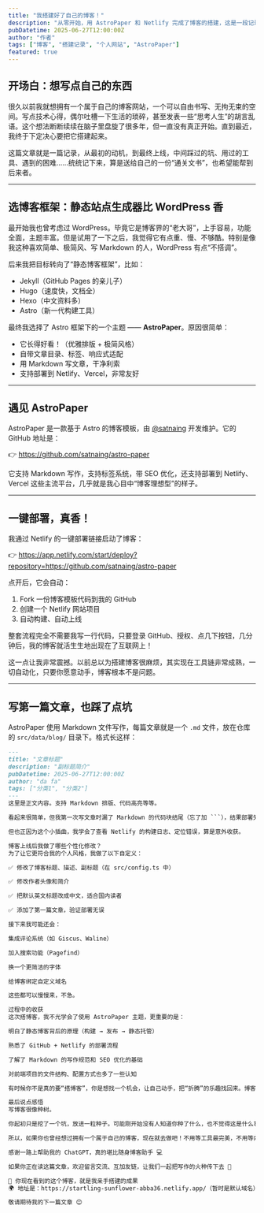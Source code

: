 ```yaml
---
title: "我搭建好了自己的博客！"
description: "从零开始，用 AstroPaper 和 Netlify 完成了博客的搭建，这是一段记录，也是一种仪式感。"
pubDatetime: 2025-06-27T12:00:00Z
author: "作者"
tags: ["博客", "搭建记录", "个人网站", "AstroPaper"]
featured: true
---
```


## 开场白：想写点自己的东西

很久以前我就想拥有一个属于自己的博客网站，一个可以自由书写、无拘无束的空间。写点技术心得，偶尔吐槽一下生活的琐碎，甚至发表一些“思考人生”的胡言乱语。这个想法断断续续在脑子里盘旋了很多年，但一直没有真正开始。直到最近，我终于下定决心要把它搭建起来。

这篇文章就是一篇记录，从最初的动机，到最终上线，中间踩过的坑、用过的工具、遇到的困难……统统记下来，算是送给自己的一份“通关文书”，也希望能帮到后来者。

---

## 选博客框架：静态站点生成器比 WordPress 香

最开始我也曾考虑过 WordPress。毕竟它是博客界的“老大哥”，上手容易，功能全面，主题丰富。但是试用了一下之后，我觉得它有点重、慢、不够酷。特别是像我这种喜欢简单、极简风、写 Markdown 的人，WordPress 有点“不搭调”。

后来我把目标转向了“静态博客框架”，比如：

- Jekyll（GitHub Pages 的亲儿子）
- Hugo（速度快，文档全）
- Hexo（中文资料多）
- Astro（新一代构建工具）

最终我选择了 Astro 框架下的一个主题 —— **AstroPaper**。原因很简单：

- 它长得好看！（优雅排版 + 极简风格）
- 自带文章目录、标签、响应式适配
- 用 Markdown 写文章，干净利索
- 支持部署到 Netlify、Vercel，非常友好

---

## 遇见 AstroPaper

AstroPaper 是一款基于 Astro 的博客模板，由 [@satnaing](https://github.com/satnaing) 开发维护。它的 GitHub 地址是：

👉 https://github.com/satnaing/astro-paper

它支持 Markdown 写作，支持标签系统，带 SEO 优化，还支持部署到 Netlify、Vercel 这些主流平台，几乎就是我心目中“博客理想型”的样子。

---

## 一键部署，真香！

我通过 Netlify 的一键部署链接启动了博客：

👉 https://app.netlify.com/start/deploy?repository=https://github.com/satnaing/astro-paper

点开后，它会自动：

1. Fork 一份博客模板代码到我的 GitHub
2. 创建一个 Netlify 网站项目
3. 自动构建、自动上线

整套流程完全不需要我写一行代码，只要登录 GitHub、授权、点几下按钮，几分钟后，我的博客就活生生地出现在了互联网上！

这一点让我非常震撼。以前总以为搭建博客很麻烦，其实现在工具链非常成熟，一切自动化，只要你愿意动手，博客根本不是问题。

---

## 写第一篇文章，也踩了点坑

AstroPaper 使用 Markdown 文件写作，每篇文章就是一个 `.md` 文件，放在仓库的 `src/data/blog/` 目录下。格式长这样：

````markdown
---
title: "文章标题"
description: "副标题简介"
pubDatetime: 2025-06-27T12:00:00Z
author: "da fa"
tags: ["分类1", "分类2"]
---
这里是正文内容。支持 Markdown 排版、代码高亮等等。

看起来很简单，但我第一次写文章时漏了 Markdown 的代码块结尾（忘了加 ```），结果部署失败。Netlify 报错说构建失败，差点以为模板有 bug，结果只是我写错了格式 😂。

但也正因为这个小插曲，我学会了查看 Netlify 的构建日志、定位错误，算是意外收获。

博客上线后我做了哪些个性化修改？
为了让它更符合我的个人风格，我做了以下自定义：

✅ 修改了博客标题、描述、副标题（在 src/config.ts 中）

✅ 修改作者头像和简介

✅ 把默认英文标题改成中文，适合国内读者

✅ 添加了第一篇文章，验证部署无误

接下来我可能还会：

集成评论系统（如 Giscus、Waline）

加入搜索功能（Pagefind）

换一个更简洁的字体

给博客绑定自定义域名

这些都可以慢慢来，不急。

过程中的收获
这次搭博客，我不光学会了使用 AstroPaper 主题，更重要的是：

明白了静态博客背后的原理（构建 → 发布 → 静态托管）

熟悉了 GitHub + Netlify 的部署流程

了解了 Markdown 的写作规范和 SEO 优化的基础

对前端项目的文件结构、配置方式也多了一些认知

有时候你不是真的要“搭博客”，你是想找一个机会，让自己动手，把“折腾”的乐趣找回来。博客本身只是载体，写作和表达才是目的。

最后说点感悟
写博客很像种树。

你起初只是挖了一个坑，放进一粒种子。可能刚开始没有人知道你种了什么，也不觉得这是什么事。但只要你愿意持续浇水、修剪、晒太阳，它就会慢慢长大，甚至某一天开出一朵只有你自己才能欣赏的花。

所以，如果你也曾经想过拥有一个属于自己的博客，现在就去做吧！不用等工具最完美，不用等内容最丰富，不用等你“准备好”。一边搭建，一边写，就是最好的状态。

感谢一路上帮助我的 ChatGPT，真的堪比随身博客助手 💻

如果你正在读这篇文章，欢迎留言交流、互加友链，让我们一起把写作的火种传下去 🌱

🔗 你现在看到的这个博客，就是我亲手搭建的成果
🌍 地址是：https://startling-sunflower-abba36.netlify.app/（暂时是默认域名）

敬请期待我的下一篇文章 😊
